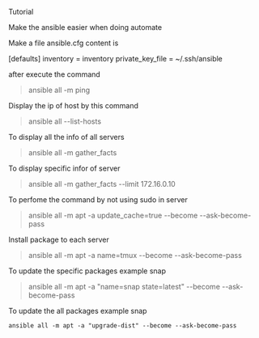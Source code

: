 Tutorial

Make the ansible easier when doing automate

Make a file ansible.cfg content is

[defaults]
inventory = inventory
private_key_file = ~/.ssh/ansible 


after execute the command
> ansible all -m ping


Display the ip of host by this command
> ansible all --list-hosts


To display all the info of all servers
>ansible all -m gather_facts

To display specific infor of server
> ansible all -m gather_facts --limit 172.16.0.10



To perfome the command by not using sudo in server
> ansible all -m apt -a update_cache=true --become --ask-become-pass

Install package to each server
> ansible all -m apt -a name=tmux --become --ask-become-pass

To update the specific packages example snap
> ansible all -m apt -a "name=snap state=latest" --become --ask-become-pass


To update the all packages example snap

    ansible all -m apt -a "upgrade-dist" --become --ask-become-pass


